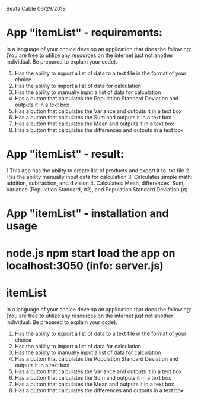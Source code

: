 
Beata Cable 06/29/2018

# App "itemList" - requirements:
In a language of your choice develop an application that does the following:
(You are free to utilize any resources on the internet just not another individual.
Be prepared to explain your code).

1) Has the ability to export a list of data to a text file in the format of your choice
2) Has the ability to import a list of data for calculation
3) Has the ability to manually input a list of data for calculation
4) Has a button that calculates the Population Standard Deviation and outputs it in a text box
5) Has a button that calculates the Variance and outputs it in a text box
6) Has a button that calculates the Sum and outputs it in a text box
7) Has a button that calculates the Mean and outputs it in a text box
8) Has a button that calculates the differences and outputs in a text box


# App "itemList" - result:
1.This app has the ability to create list of products and export it to .txt file
2. Has the ability manually input data for calculation
3. Calculates simple math: addition, subtraction, and division
4. Calculates: Mean, differences, Sum, Variance (Population Standard, σ2), and Population Standard Deviation (σ)

# App "itemList" - installation and usage
node.js
npm start
load the app on localhost:3050 (info: server.js)
=======
# itemList
In a language of your choice develop an application that does the following:
(You are free to utilize any resources on the internet just not another individual.
Be prepared to explain your code).

1) Has the ability to export a list of data to a text file in the format of your choice
2) Has the ability to import a list of data for calculation
3) Has the ability to manually input a list of data for calculation
4) Has a button that calculates the Population Standard Deviation and outputs it in a text box
5) Has a button that calculates the Variance and outputs it in a text box
6) Has a button that calculates the Sum and outputs it in a text box
7) Has a button that calculates the Mean and outputs it in a text box
8) Has a button that calculates the differences and outputs in a text box

